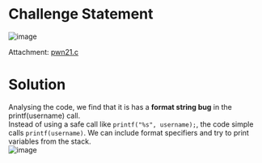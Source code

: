 # Challenge Statement
![image](https://github.com/user-attachments/assets/d6895792-f14e-4728-bb2f-2d325b79c454)

Attachment: [pwn21.c](https://github.com/harishkannan05/THM-HackfinityBattle-Writeup/blob/main/Attachments/pwn21.c)

# Solution
Analysing the code, we find that it is has a **format string bug** in the printf(username) call.  
Instead of using a safe call like `printf("%s", username);`, the code simple calls `printf(username)`. We can include format specifiers and try to print variables from the stack.  
![image](https://github.com/user-attachments/assets/719b4002-fb1b-4525-99e6-f7c27b5e912d)
